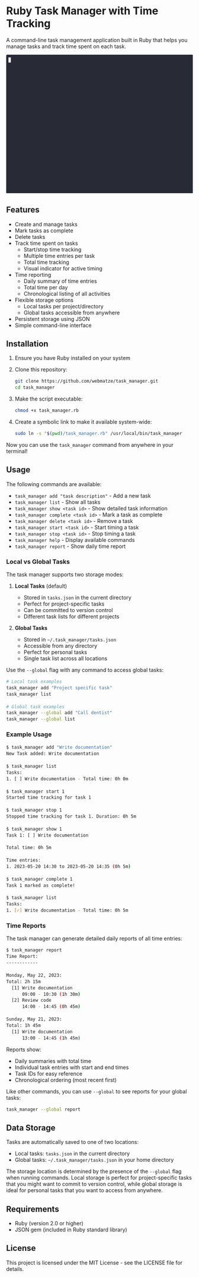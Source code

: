 # Ruby Task Manager with Time Tracking

A command-line task management application built in Ruby that helps you manage tasks and track time spent on each task.

[![Task Manager](assets/demo.gif)](https://github.com/webmatze/task_manager)

## Features

- Create and manage tasks
- Mark tasks as complete
- Delete tasks
- Track time spent on tasks
  - Start/stop time tracking
  - Multiple time entries per task
  - Total time tracking
  - Visual indicator for active timing
- Time reporting
  - Daily summary of time entries
  - Total time per day
  - Chronological listing of all activities
- Flexible storage options
  - Local tasks per project/directory
  - Global tasks accessible from anywhere
- Persistent storage using JSON
- Simple command-line interface

## Installation

1. Ensure you have Ruby installed on your system
2. Clone this repository:

   ```bash
   git clone https://github.com/webmatze/task_manager.git
   cd task_manager
   ```

3. Make the script executable:

   ```bash
   chmod +x task_manager.rb
   ```

4. Create a symbolic link to make it available system-wide:

   ```bash
   sudo ln -s "$(pwd)/task_manager.rb" /usr/local/bin/task_manager
   ```

Now you can use the `task_manager` command from anywhere in your terminal!

## Usage

The following commands are available:

- `task_manager add "task description"` - Add a new task
- `task_manager list` - Show all tasks
- `task_manager show <task id>` - Show detailed task information
- `task_manager complete <task id>` - Mark a task as complete
- `task_manager delete <task id>` - Remove a task
- `task_manager start <task id>` - Start timing a task
- `task_manager stop <task id>` - Stop timing a task
- `task_manager help` - Display available commands
- `task_manager report` - Show daily time report

### Local vs Global Tasks

The task manager supports two storage modes:

1. **Local Tasks** (default)
   - Stored in `tasks.json` in the current directory
   - Perfect for project-specific tasks
   - Can be committed to version control
   - Different task lists for different projects

2. **Global Tasks**
   - Stored in `~/.task_manager/tasks.json`
   - Accessible from any directory
   - Perfect for personal tasks
   - Single task list across all locations

Use the `--global` flag with any command to access global tasks:

```bash
# Local task examples
task_manager add "Project specific task"
task_manager list

# Global task examples
task_manager --global add "Call dentist"
task_manager --global list
```

### Example Usage

```bash
$ task_manager add "Write documentation"
New Task added: Write documentation

$ task_manager list
Tasks:
1. [ ] Write documentation - Total time: 0h 0m

$ task_manager start 1
Started time tracking for task 1

$ task_manager stop 1
Stopped time tracking for task 1. Duration: 0h 5m

$ task_manager show 1
Task 1: [ ] Write documentation

Total time: 0h 5m

Time entries:
1. 2023-05-20 14:30 to 2023-05-20 14:35 (0h 5m)

$ task_manager complete 1
Task 1 marked as complete!

$ task_manager list
Tasks:
1. [✓] Write documentation - Total time: 0h 5m
```

### Time Reports

The task manager can generate detailed daily reports of all time entries:

```bash
$ task_manager report
Time Report:
------------

Monday, May 22, 2023:
Total: 2h 15m
  [1] Write documentation
      09:00 - 10:30 (1h 30m)
  [2] Review code
      14:00 - 14:45 (0h 45m)

Sunday, May 21, 2023:
Total: 1h 45m
  [1] Write documentation
      13:00 - 14:45 (1h 45m)
```

Reports show:

- Daily summaries with total time
- Individual task entries with start and end times
- Task IDs for easy reference
- Chronological ordering (most recent first)

Like other commands, you can use `--global` to see reports for your global tasks:

```bash
task_manager --global report
```

## Data Storage

Tasks are automatically saved to one of two locations:

- Local tasks: `tasks.json` in the current directory
- Global tasks: `~/.task_manager/tasks.json` in your home directory

The storage location is determined by the presence of the `--global` flag when running commands.
Local storage is perfect for project-specific tasks that you might want to commit to version control,
while global storage is ideal for personal tasks that you want to access from anywhere.

## Requirements

- Ruby (version 2.0 or higher)
- JSON gem (included in Ruby standard library)

## License

This project is licensed under the MIT License - see the LICENSE file for details.
